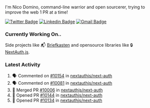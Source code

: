 
I'm Nico Domino, command-line warrior and open sourcerer, trying to improve the web 1 PR at a time!

[![Twitter Badge](https://img.shields.io/badge/-@ndom91-1ca0f1?style=flat-square&labelColor=1ca0f1&logo=twitter&logoColor=white&link=https://twitter.com/ndom91)](https://twitter.com/ndom91) [![Linkedin Badge](https://img.shields.io/badge/-ndom91-blue?style=flat-square&logo=Linkedin&logoColor=white&link=https://www.linkedin.com/in/ndom91/)](https://www.linkedin.com/in/ndom91/) [![Gmail Badge](https://img.shields.io/badge/-yo@ndo.dev-c14438?style=flat-square&logo=mail.ru&logoColor=white&link=mailto:yo@ndo.dev)](mailto:yo@ndo.dev)

### Currently Working On..

Side projects like 📬 [Briefkasten](https://briefkastenhq.com) and opensource libraries like 🔒 [NextAuth.js](https://github.com/nextauthjs/next-auth).

<!--START_SECTION_PROFILE_VIEWS:readme-info-->
<!--END_SECTION_PROFILE_VIEWS:readme-info-->

<!--START_SECTION_DAILY_COMMIT:readme-info-->
<!--END_SECTION_DAILY_COMMIT:readme-info-->

<!--START_SECTION_WEEKLY_COMMIT:readme-info-->
<!--END_SECTION_WEEKLY_COMMIT:readme-info-->

### Latest Activity

<!--START_SECTION:activity-->
1. 🗣 Commented on [#10154](https://github.com/nextauthjs/next-auth/pull/10154#issuecomment-1970973678) in [nextauthjs/next-auth](https://github.com/nextauthjs/next-auth)
2. 🗣 Commented on [#10081](https://github.com/nextauthjs/next-auth/issues/10081#issuecomment-1969409840) in [nextauthjs/next-auth](https://github.com/nextauthjs/next-auth)
3. 🎉 Merged PR [#10006](https://github.com/nextauthjs/next-auth/pull/10006) in [nextauthjs/next-auth](https://github.com/nextauthjs/next-auth)
4. 💪 Opened PR [#10144](https://github.com/nextauthjs/next-auth/pull/10144) in [nextauthjs/next-auth](https://github.com/nextauthjs/next-auth)
5. 💪 Opened PR [#10134](https://github.com/nextauthjs/next-auth/pull/10134) in [nextauthjs/next-auth](https://github.com/nextauthjs/next-auth)
<!--END_SECTION:activity-->
